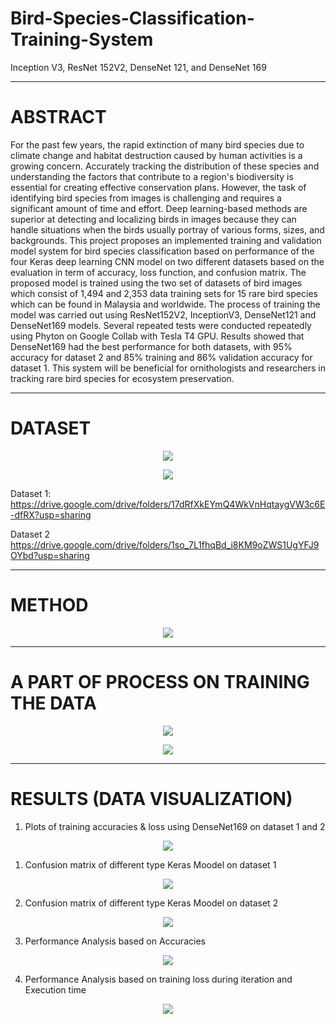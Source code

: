 # Bird-Species-Classification-Training-System
Inception V3, ResNet 152V2, DenseNet 121, and DenseNet 169

---
# ABSTRACT

  For the past few years, the rapid extinction of many bird species due to climate change
and habitat destruction caused by human activities is a growing concern. Accurately tracking the
distribution of these species and understanding the factors that contribute to a region's
biodiversity is essential for creating effective conservation plans. However, the task of
identifying bird species from images is challenging and requires a significant amount of time
and effort. Deep learning-based methods are superior at detecting and localizing birds in images
because they can handle situations when the birds usually portray of various forms, sizes, and
backgrounds. This project proposes an implemented training and validation model system for
bird species classification based on performance of the four Keras deep learning CNN model on
two different datasets based on the evaluation in term of accuracy, loss function, and confusion
matrix. The proposed model is trained using the two set of datasets of bird images which consist
of 1,494 and 2,353 data training sets for 15 rare bird species which can be found in Malaysia and
worldwide. The process of training the model was carried out using ResNet152V2, InceptionV3,
DenseNet121 and DenseNet169 models. Several repeated tests were conducted repeatedly using
Phyton on Google Collab with Tesla T4 GPU. Results showed that DenseNet169 had the best
performance for both datasets, with 95% accuracy for dataset 2 and 85% training and 86%
validation accuracy for dataset 1. This system will be beneficial for ornithologists and
researchers in tracking rare bird species for ecosystem preservation.

---

# DATASET

<p align="center">
  <img src="https://github.com/sabrinaMKE201073/Bird-Species-Classification-Training-System/assets/95947484/c003c44a-463f-4d83-a8c8-724a0686a1aa">
</p>

<p align="center">
  <img src="https://github.com/sabrinaMKE201073/Bird-Species-Classification-Training-System/assets/95947484/38e95281-f2cd-4dc7-adf6-f8d273b0b082">
</p>


Dataset 1: https://drive.google.com/drive/folders/17dRfXkEYmQ4WkVnHqtaygVW3c6E-dfRX?usp=sharing

Dataset 2
https://drive.google.com/drive/folders/1so_7L1fhqBd_i8KM9oZWS1UgYFJ9OYbd?usp=sharing

---

# METHOD

<p align="center">
  <img src="https://github.com/sabrinaMKE201073/Bird-Species-Classification-Training-System/assets/95947484/3c4e4d96-1515-48dc-81b2-f96e3016aa77">
</p>

---

# A PART OF PROCESS ON TRAINING THE DATA

<p align="center">
  <img src="https://github.com/sabrinaMKE201073/Deep-Learning-on-Bird-Species-Classification-based-on-Keras-application-model/assets/95947484/e3e80dc5-7664-461a-91e1-6086ebf5e2c2">
</p>

<p align="center">
  <img src="https://github.com/sabrinaMKE201073/Deep-Learning-on-Bird-Species-Classification-based-on-Keras-application-model/assets/95947484/2f1e3237-628a-4776-8294-c29316b81234">
</p>

---

# RESULTS (DATA VISUALIZATION)

1) Plots of training accuracies & loss using DenseNet169 on dataset 1 and 2
<p align="center">
  <img src="https://github.com/sabrinaMKE201073/Deep-Learning-on-Bird-Species-Classification-based-on-Keras-application-model/assets/95947484/72e0260b-f1c6-4947-8833-eec832f4ff84">
</p>

1) Confusion matrix of different type Keras Moodel on dataset 1
<p align="center">
  <img src="https://github.com/sabrinaMKE201073/Deep-Learning-on-Bird-Species-Classification-based-on-Keras-application-model/assets/95947484/ec2a75df-9190-42aa-a4ed-bf1393349f6d">
</p>

2) Confusion matrix of different type Keras Moodel on dataset 2
<p align="center">
  <img src="https://github.com/sabrinaMKE201073/Deep-Learning-on-Bird-Species-Classification-based-on-Keras-application-model/assets/95947484/18344564-414a-4f14-a76e-1a7713d17392">
</p>

3) Performance Analysis based on Accuracies
<p align="center">
  <img src="https://github.com/sabrinaMKE201073/Bird-Species-Classification-Training-System/assets/95947484/df04f001-4262-4259-95c8-54419bd82fa3">
</p>
   
4) Performance Analysis based on training loss during iteration and Execution time
<p align="center">
  <img src="https://github.com/sabrinaMKE201073/Bird-Species-Classification-Training-System/assets/95947484/5166caa6-8ab0-4a14-a093-73df25018f1b">
</p>




